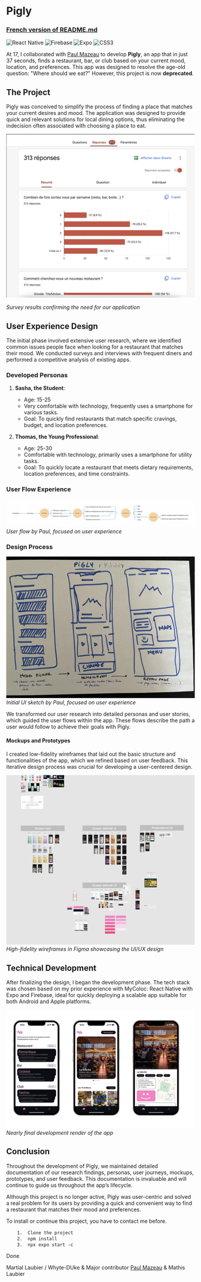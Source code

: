 # Pigly

### [French version of README.md](https://github.com/Martial4034/Pigly/blob/main/README.md)

![React Native](https://img.shields.io/badge/react_native-%2320232a.svg?style=for-the-badge&logo=react&logoColor=%2361DAFB) ![Firebase](https://img.shields.io/badge/firebase-%23039BE5.svg?style=for-the-badge&logo=firebase) ![Expo](https://img.shields.io/badge/expo-1C1E24?style=for-the-badge&logo=expo&logoColor=#D04A37) ![CSS3](https://img.shields.io/badge/css3-%231572B6.svg?style=for-the-badge&logo=css3&logoColor=white)


At 17, I collaborated with [Paul Mazeau](https://www.paulmazeau.com/) to develop **Pigly**, an app that in just 37 seconds, finds a restaurant, bar, or club based on your current mood, location, and preferences. This app was designed to resolve the age-old question: "Where should we eat?" However, this project is now **deprecated**.

## The Project
Pigly was conceived to simplify the process of finding a place that matches your current desires and mood. The application was designed to provide quick and relevant solutions for local dining options, thus eliminating the indecision often associated with choosing a place to eat.


![Image Sondage](https://github.com/Martial4034/Pigly/blob/main/assets/preview2.png)

*Survey results confirming the need for our application*

## User Experience Design
The initial phase involved extensive user research, where we identified common issues people face when looking for a restaurant that matches their mood. We conducted surveys and interviews with frequent diners and performed a competitive analysis of existing apps.

### Developed Personas
1. **Sasha, the Student**:
   - Age: 15-25
   - Very comfortable with technology, frequently uses a smartphone for various tasks.
   - Goal: To quickly find restaurants that match specific cravings, budget, and location preferences.

2. **Thomas, the Young Professional**:
   - Age: 25-30
   - Comfortable with technology, primarily uses a smartphone for utility tasks.
   - Goal: To quickly locate a restaurant that meets dietary requirements, location preferences, and time constraints.

### User Flow Experience
![Paul's Sketch](https://raw.githubusercontent.com/Martial4034/Pigly/main/assets/preview3.webp)
*User flow by Paul, focused on user experience*

### Design Process
![Paul's Sketch](https://raw.githubusercontent.com/Martial4034/Pigly/main/assets/preview4.webp)
*Initial UI sketch by Paul, focused on user experience*

We transformed our user research into detailed personas and user stories, which guided the user flows within the app. These flows describe the path a user would follow to achieve their goals with Pigly.

#### Mockups and Prototypes
I created low-fidelity wireframes that laid out the basic structure and functionalities of the app, which we refined based on user feedback. This iterative design process was crucial for developing a user-centered design.

![Figma Prototype](https://raw.githubusercontent.com/Martial4034/Pigly/main/assets/preview5.webp)
*High-fidelity wireframes in Figma showcasing the UI/UX design*

## Technical Development
After finalizing the design, I began the development phase. The tech stack was chosen based on my prior experience with MyColoc: React Native with Expo and Firebase, ideal for quickly deploying a scalable app suitable for both Android and Apple platforms.

![Development Render](https://raw.githubusercontent.com/Martial4034/Pigly/main/assets/preview1.png)
*Nearly final development render of the app*

## Conclusion
Throughout the development of Pigly, we maintained detailed documentation of our research findings, personas, user journeys, mockups, prototypes, and user feedback. This documentation is invaluable and will continue to guide us throughout the app’s lifecycle.

Although this project is no longer active, Pigly was user-centric and solved a real problem for its users by providing a quick and convenient way to find a restaurant that matches their mood and preferences.

To install or continue this project, you have to contact me before.

```
	1.	Clone the project
	2.	npm install
	3.	npx expo start -c
```
Done


Martial Laubier / Whyte-DUke & Major contributor [Paul Mazeau](https://www.paulmazeau.com/) &  Mathis Laubier

